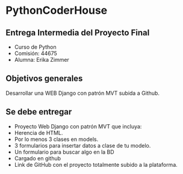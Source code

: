 # PythonCoderHouse

## Entrega Intermedia del Proyecto Final 

- Curso de Python 
- Comisión: 44675
- Alumna: Erika Zimmer

## Objetivos generales

Desarrollar una WEB Django con patrón MVT subida a Github.

## Se debe entregar
- Proyecto Web Django con patrón MVT que incluya:
- Herencia de HTML.
- Por lo menos 3 clases en models.
- 3 formularios para insertar datos a clase de tu modelo.
- Un formulario para buscar algo en la BD
- Cargado en github
- Link de GitHub con el proyecto totalmente subido a la plataforma.
